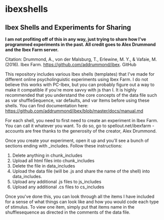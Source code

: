 # ibexshells
## Ibex Shells and Experiments for Sharing

**I am not profiting off of this in any way, just trying to share how I've programmed experiments in the past. All credit goes to Alex Drummond and the Ibex Farm server.**

Citation: Drummond, A., von der Malsburg, T., Erlewine, M. Y., & Vafaie, M. (2016). Ibex Farm. 	https://github.com/addrummond/ibex. GitHub

This repository includes various Ibex shells (templates) that I've made for different online psycholinguistic experiments using Ibex Farm. I do not believe this works with PC-Ibex,
but you can probably figure out a way to make it compatible if you're more savvy with js than I. It is highly recommended that you understand the core concepts of the data file
such as var shuffleSequence, var defaults, and var Items before using these shells. You can find documentation here: https://github.com/addrummond/ibex/blob/master/docs/manual.md

For each shell, you need to first need to create an experiment in Ibex Farm. You can call it whatever you want. To do so, go to spellout.net/ibexfarm - accounts are free thanks to
the generosity of the creator, Alex Drummond.

Once you create your experiment, open it up and you'll see a bunch of sections ending with _includes. Follow these instructions:

1. Delete anything in chunk_includes
2. Upload all html files into chunk_includes
3. Delete the file in data_includes
4. Upload the data file (will be .js and share the name of the shell) into data_includes.
5. Upload any additional .js files to js_includes
6. Upload any additional .cs files to cs_includes

Once you've done this, you can look through all the items I have included for a sense of what things can look like and how you would code each type of stimulus. To view one item,
simply put that items name in the shufflesequence as directed in the comments of the data file.
